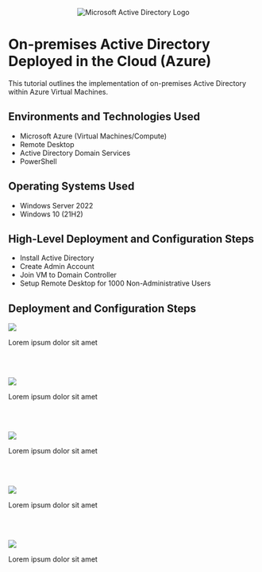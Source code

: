 <p align="center">
<img src="https://i.imgur.com/pU5A58S.png" alt="Microsoft Active Directory Logo"/>
</p>

<h1>On-premises Active Directory Deployed in the Cloud (Azure)</h1>
This tutorial outlines the implementation of on-premises Active Directory within Azure Virtual Machines.<br />



<h2>Environments and Technologies Used</h2>

- Microsoft Azure (Virtual Machines/Compute)
- Remote Desktop
- Active Directory Domain Services
- PowerShell

<h2>Operating Systems Used </h2>

- Windows Server 2022
- Windows 10 (21H2)

<h2>High-Level Deployment and Configuration Steps</h2>

- Install Active Directory
- Create Admin Account 
- Join VM to Domain Controller
- Setup Remote Desktop for 1000 Non-Administrative Users

<h2>Deployment and Configuration Steps</h2>

<p>
<img src="https://i.imgur.com/H3BCnCc.png">
</p>
<p>
Lorem ipsum dolor sit amet
</p>
<br><br>

<p>
<img src="https://i.imgur.com/0x10h4b.png">
</p>
<p>
Lorem ipsum dolor sit amet
</p>
<br><br>

<p>
<img src="https://i.imgur.com/45BUMht.png">
</p>
<p>
Lorem ipsum dolor sit amet
</p>
<br><br>

<p>
<img src="https://i.imgur.com/aUSDQTv.png">
</p>
<p>
Lorem ipsum dolor sit amet
</p>
<br><br>

<p>
<img src="https://i.imgur.com/28tAxbc.png">
</p>
<p>
Lorem ipsum dolor sit amet
</p>
<br><br>

